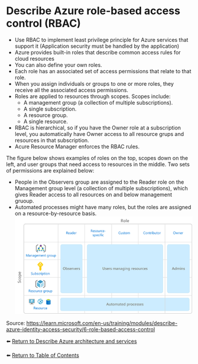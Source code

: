 # Describe Azure role-based access control (RBAC)

* Use RBAC to implement least privilege principle for Azure services that support it (Application security must be handled by the application)
* Azure provides built-in roles that describe common access rules for cloud resources
* You can also define your own roles. 
* Each role has an associated set of access permissions that relate to that role. 
* When you assign individuals or groups to one or more roles, they receive all the associated access permissions.
* Roles are applied to resources through scopes. Scopes include:
  * A management group (a collection of multiple subscriptions).
  * A single subscription.
  * A resource group.
  * A single resource.
* RBAC is hierarchical, so if you have the Owner role at a subscription level, you automatically have Owner access to all resource grups and resources in that subscription.
* Acure Resource Manager enforces the RBAC rules.

The figure below shows examples of roles on the top, scopes down on the left, and user groups that need access to resources in the middle. Two sets of permissions are explained below: 
* People in the Observers group are assigned to the Reader role on the Management group level (a collection of multiple subscriptions), which gives Reader access to all resources on and below management gruoup.
* Automated processes might have many roles, but the roles are assigned on a resource-by-resource basis.
![Roles are applied to resources through scopes](img/role-based-access-scope.png)

Source: https://learn.microsoft.com/en-us/training/modules/describe-azure-identity-access-security/6-role-based-access-control

⬅️ [Return to Describe Azure architecture and services](README.md)

⬅️ [Return to Table of Contents](../README.md)